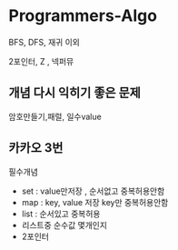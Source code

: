 # Programmers-Algo

BFS, DFS, 재귀 이외

2포인터, Z , 넥퍼뮤

## 개념 다시 익히기 좋은 문제

암호만들기,패럴, 일수value 

## 카카오 3번 

필수개념

- set   : value만저장 , 순서없고 중복허용안함
- map  : key, value 저장 key만 중복허용안함
- list   :  순서있고 중복허용
- 리스트중 순수값 몇개인지
- 2포인터 
